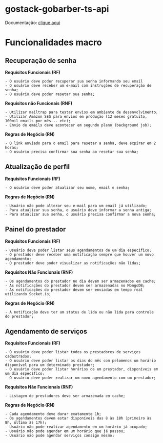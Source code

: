# gostack-gobarber-ts-api

Documentação: [clique aqui](https://www.notion.so/2208cd9c974042b6ae5728186643ec7a?v=4f34c3517db840c6b7d736b4020b2106)

# Funcionalidades macro

## Recuperação de senha

  **Requisitos Funcionais (RF)**

    - O usuário deve poder recuperar sua senha informando seu email
    - O usuário deve receber um e-mail com instruções de recuperação de senha;
    - O usuário deve poder resetar sua senha;

  **Requisitos não Funcionais (RNF)**

    - Utilizar mailtrap para testar envios em ambiente de desenvolvimento;
    - Utilizar Amazon SES para envios em produção (12 meses gratuito, 100mil emails por mês... etc);
    - Envio de emails deve acontecer em segundo plano (background job);

  **Regras de Negócio (RN)**

    - O link enviado para o email para resetar a senha, deve expirar em 2 horas;
    - O usuário precisa confirmar sua senha ao resetar sua senha;



## Atualização de perfil

  **Requisitos Funcionais (RF)**

    - O usuário deve poder atualizar seu nome, email e senha;

  **Regras de Negócio (RN)**

    - Usuário não pode alterar seu e-mail para um email já utilizado;
    - Para atualizar sua senha, o usuário deve informar a senha antiga;
    - Para atualizar sua senha, o usuário precisa confirmar a nova senha;

## Painel do prestador

  **Requisitos Funcionais (RF)**

    - Usuário deve poder listar seus agendamentos de um dia específico;
    - O prestador deve receber uma notificação sempre que houver um novo agendamento;
    - O prestador deve poder visualizar as notificações não lidas;

  **Requisitos Não Funcionais (RNF)**

    - Os agendamentos do prestador no dia devem ser armazenados em cache;
    - As notificações do prestador devem ser armazenadas no MongoDB;
    - As notificações do prestador devem ser enviadas em tempo real utilizando Socket.io;

  **Regras de Negócio (RN)**

    - A notificação deve ter um status de lida ou não lida para controle do prestador;



## Agendamento de serviços

  **Requisitos Funcionais (RF)**

    - O usuário deve poder listar todos os prestadores de serviços cadastrados;
    - O usuário deve poder listar os dias do mês com pelomenos um horário disponível para um determinado prestador;
    - O usuário deve poder listar horários de um prestador, disponíveis em um dia específico;
    - O usuário deve poder realizar um novo agendamento com um prestador;

  **Requisitos Não Funcionais (RNF)**

    - Listagem de prestadores deve ser armazenada em cache;

  **Regras de Negócio (RN)**

    - Cada agendamento deve durar exatamente 1h;
    - Os agendamentos devem estar disponíveis das 8 às 18h (primeiro às 8h, último às 17h);
    - Usuário não pode realizar agendamento em um horário já ocupado;
    - Usuário não pode agendar em um horário que já passou;
    - Usuário não pode agendar serviços consigo mesmo;

